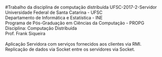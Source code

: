 #Trabalho da disciplina de computação distribuída UFSC-2017-2-Servidor
Universidade Federal de Santa Catarina - UFSC<br>
Departamento de Informática e Estatística - INE<br>
Programa de Pós-Graduação em Ciências da Computação - PROPG<br>
Disciplina: Computação Distribuída<br>
Prof. Frank Siqueira <br>
<br>
Aplicação Servidora com serviços fornecidos aos clientes via RMI.<br>
Replicação de dados via Socket entre os servidores via Socket.<br>
